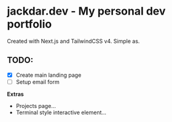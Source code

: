 # jackdar.dev - My personal dev portfolio

Created with Next.js and TailwindCSS v4. Simple as.

## TODO:
- [x] Create main landing page
- [ ] Setup email form

**Extras**
- Projects page...
- Terminal style interactive element...

